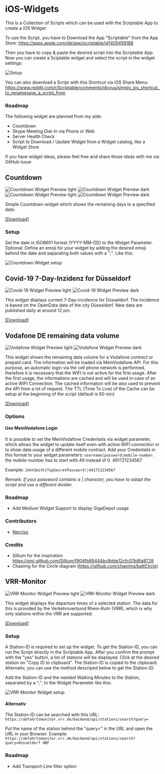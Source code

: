 # iOS-Widgets
This is a Collection of Scripts which can be used with the Scriptable App to create a iOS Widget.

To use the Script, you have to Download the App "Scriptable" from the App Store: https://apps.apple.com/de/app/scriptable/id1405459188

Then you have to copy & paste the desired script into the Scriptable App. Now you can create a Sciptable widget and select the script in the widget settings:

![Setup](https://raw.githubusercontent.com/ThisIsBenny/iOS-Widgets/main/setup.gif)


You can also download a Script with this Shortcut via iOS Share Menu: https://www.reddit.com/r/Scriptable/comments/jdcyuu/simply_ios_shortcut_to_renamesave_a_script_from

### Roadmap
The following widget are planned from my side:
* Countdown
* Skype Meeting Dial-In via Phone or Web
* Server Health Check
* Script to Download / Update Widget from a Widget catalog, like a Widget Store

If you have widget ideas, please feel free and share those ideas with me via GitHub Issue


## Countdown
![Countdown Widget Preview light](https://raw.githubusercontent.com/ThisIsBenny/iOS-Widgets/main/Countdown/previewLight.jpeg)
![Countdown Widget Preview dark](https://raw.githubusercontent.com/ThisIsBenny/iOS-Widgets/main/Countdown/previewDark.jpeg)
![Countdown Widget Preview light](https://raw.githubusercontent.com/ThisIsBenny/iOS-Widgets/main/Countdown/previewLight2.jpeg)
![Countdown Widget Preview dark](https://raw.githubusercontent.com/ThisIsBenny/iOS-Widgets/main/Countdown/previewDark2.jpeg)

Simple Countdown widget which shows the remaining days to a specified date.

[[Download]](https://raw.githubusercontent.com/ThisIsBenny/iOS-Widgets/main/Countdown/Countdown.js)

### Setup
Set the date in ISO8601 format (YYYY-MM-DD) to the Widget Parameter.
Optional: Define an emoji for your widget by adding the desired emoji behind the date and separating both values with a ";". Like this:

![Countdown Widget setup](https://raw.githubusercontent.com/ThisIsBenny/iOS-Widgets/main/Countdown/setup.jpeg)


## Covid-19 7-Day-Inzidenz for Düsseldorf
![Covid-19 Widget Preview light](https://raw.githubusercontent.com/ThisIsBenny/iOS-Widgets/main/Covid-19/previewLight.jpeg)
![Covid-19 Widget Preview dark](https://raw.githubusercontent.com/ThisIsBenny/iOS-Widgets/main/Covid-19/previewDark.jpeg)

This widget displays current 7-Day-incidence for Düsseldorf. The incidence is based on the OpenData data of the city Düsseldorf. New data are published daily at around 12 pm.

[[Download]](https://raw.githubusercontent.com/ThisIsBenny/iOS-Widgets/main/Covid-19/Covid-19.js)


## Vodafone DE remaining data volume
![Vodafone Widget Preview light](https://raw.githubusercontent.com/ThisIsBenny/iOS-Widgets/main/VodafoneDE/previewLight.jpeg)
![Vodafone Widget Preview dark](https://raw.githubusercontent.com/ThisIsBenny/iOS-Widgets/main/VodafoneDE/previewDark.jpeg)

This widget shows the remaining data volume for a Vodafone contract or prepaid card. The information will be loaded via MeinVodafone API. For this purpose, an automatic login via the cell phone network is performed, therefore it is necessary that the WIFI is not active for the first usage.
After the first usage, the informations are cached and will be used in case of an active WIFI Connection. The cached information will be also used to prevent the API from a lot of request. The TTL (Time To Live) of the Cache can be setup at the beginning of the script (default is 60 min)

[[Download]](https://raw.githubusercontent.com/ThisIsBenny/iOS-Widgets/main/VodafoneDE/VodafoneDE.js)

### Options
#### Use MeinVodafone Login
It is possible to set the MeinVodafone Credentails via widget parameter, which allows the widget to update itself even with active WIFI connection or to show data usage of a different mobile contract.
Add your Credentails in this format to your widget parameters: `username|password|mobile-number`. the mobile-number has to start with 49 instead of 0. 491721234567

Example: `JohnSmith|TopSecretPassword!|491721234567`

_Remark: If your password contains a | character, you have to adapt the script and use a different divider._

### Roadmap
* Add Medium Widget Support to display GigaDepot usage

### Contributors
* [Necriso](https://github.com/Necriso)

### Credits
* Sillium for the inspiration https://gist.github.com/Sillium/f904fb89444bc8dde12cfc07b8fa8728
* Chaeimg for the Circle diagram (https://github.com/chaeimg/battCircle)


## VRR-Monitor
![VRR-Monitor Widget Preview light](https://raw.githubusercontent.com/ThisIsBenny/iOS-Widgets/main/VRR-Monitor/previewLight.jpeg)
![VRR-Monitor Widget Preview dark](https://raw.githubusercontent.com/ThisIsBenny/iOS-Widgets/main/VRR-Monitor/previewDark.jpeg)

This widget displays the departure times of a selected station. The data for this is provided by the Verkehrsverbund Rhein-Ruhr (VRR), which is why only stations within the VRR are supported.

[[Download]](https://raw.githubusercontent.com/ThisIsBenny/iOS-Widgets/main/VRR-Monitor/VRR-Monitor.js)


### Setup
A Station-ID is required to set up the widget. To get the Station-ID, you can run the Script directly in the Scriptable App.
After you confirm the prompt with the "yes" button, a list of stations will be displayed. Click at the desired station on "Copy ID to clipboard". The Station-ID is copied to the clipboard. Alternativ, you can use the method descriped below to get the Station-ID.

Add the Station-ID and the needed Walking Minutes to the Station, separated by a ";", to the Widget Parameter like this:

![VRR-Monitor Widget setup](https://raw.githubusercontent.com/ThisIsBenny/iOS-Widgets/main/VRR-Monitor/setup.jpeg)

#### Alternativ
The Station-ID can be searched with this URL: 
`https://abfahrtsmonitor.vrr.de/backend/api/stations/search?query=`

Put the name of the station behind the "query=" in the URL and open the URL in your Browser.
Example: `https://abfahrtsmonitor.vrr.de/backend/api/stations/search?query=Düsseldorf HBF`

### Roadmap
* Add Transport-Line filter option
